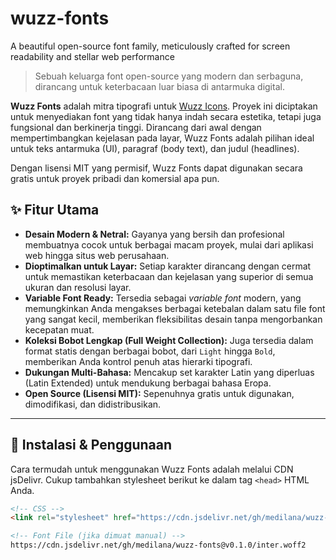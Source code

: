 # wuzz-fonts
A beautiful open-source font family, meticulously crafted for screen readability and stellar web performance

> Sebuah keluarga font open-source yang modern dan serbaguna, dirancang untuk keterbacaan luar biasa di antarmuka digital.

**Wuzz Fonts** adalah mitra tipografi untuk [Wuzz Icons](https://github.com/medilana/wuzz-icons). Proyek ini diciptakan untuk menyediakan font yang tidak hanya indah secara estetika, tetapi juga fungsional dan berkinerja tinggi. Dirancang dari awal dengan mempertimbangkan kejelasan pada layar, Wuzz Fonts adalah pilihan ideal untuk teks antarmuka (UI), paragraf (body text), dan judul (headlines).

Dengan lisensi MIT yang permisif, Wuzz Fonts dapat digunakan secara gratis untuk proyek pribadi dan komersial apa pun.

## ✨ Fitur Utama

*   **Desain Modern & Netral:** Gayanya yang bersih dan profesional membuatnya cocok untuk berbagai macam proyek, mulai dari aplikasi web hingga situs web perusahaan.
*   **Dioptimalkan untuk Layar:** Setiap karakter dirancang dengan cermat untuk memastikan keterbacaan dan kejelasan yang superior di semua ukuran dan resolusi layar.
*   **Variable Font Ready:** Tersedia sebagai *variable font* modern, yang memungkinkan Anda mengakses berbagai ketebalan dalam satu file font yang sangat kecil, memberikan fleksibilitas desain tanpa mengorbankan kecepatan muat.
*   **Koleksi Bobot Lengkap (Full Weight Collection):** Juga tersedia dalam format statis dengan berbagai bobot, dari `Light` hingga `Bold`, memberikan Anda kontrol penuh atas hierarki tipografi.
*   **Dukungan Multi-Bahasa:** Mencakup set karakter Latin yang diperluas (Latin Extended) untuk mendukung berbagai bahasa Eropa.
*   **Open Source (Lisensi MIT):** Sepenuhnya gratis untuk digunakan, dimodifikasi, dan didistribusikan.

---

## 🚀 Instalasi & Penggunaan

Cara termudah untuk menggunakan Wuzz Fonts adalah melalui CDN jsDelivr. Cukup tambahkan stylesheet berikut ke dalam tag `<head>` HTML Anda.

```html
<!-- CSS -->
<link rel="stylesheet" href="https://cdn.jsdelivr.net/gh/medilana/wuzz-fonts@v0.1.0/style.css">

<!-- Font File (jika dimuat manual) -->
https://cdn.jsdelivr.net/gh/medilana/wuzz-fonts@v0.1.0/inter.woff2
